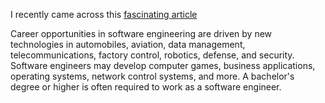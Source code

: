 I recently came across this [fascinating article](https://www.mtu.edu/cs/undergraduate/software/what/#:~:text=Software%20engineering%20is%20the%20branch,software%20solutions%20for%20end%20users.)


Career opportunities in software engineering are driven by new technologies in automobiles, aviation, data management, telecommunications, factory control, robotics, defense, and security. Software engineers may develop computer games, business applications, operating systems, network control systems, and more. A bachelor's degree or higher is often required to work as a software engineer.

